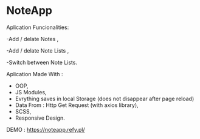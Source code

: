 # NoteApp
 Aplication Funcionalities:

-Add / delate Notes ,

-Add / delate Note Lists ,

-Switch between Note Lists.


Aplication Made With :

- OOP,
- JS Modules,
- Evrything saves in local Storage (does not disappear after page reload)
- Data From : Http Get Request (with axios library),
- SCSS,
- Responsive Design.



DEMO : https://noteapp.refy.pl/





